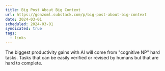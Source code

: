 ```yaml
---
title: Big Post About Big Context
url: https://gonzoml.substack.com/p/big-post-about-big-context
date: 2024-03-01
scheduled: 2024-03-01
syndicated: true
tags:
  - links
---
```


The biggest productivity gains with AI will come from "cognitive NP" hard tasks. Tasks that can be easily verified or revised by humans but that are hard to complete.
